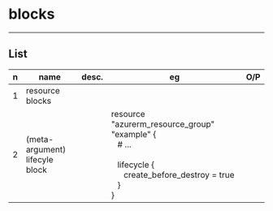 # <name> blocks
  
---
  
## List
|n|name|desc.|eg|O/P|
|-|----|-----|--|---|
|1|resource blocks|
|2|(meta-argument)<br/>lifecyle block||resource "azurerm_resource_group" "example" { <br/> &ensp; # ... <br/> <br/> &ensp; lifecycle { <br/> &ensp; &ensp; create_before_destroy = true <br/> &ensp; } <br/> }||
